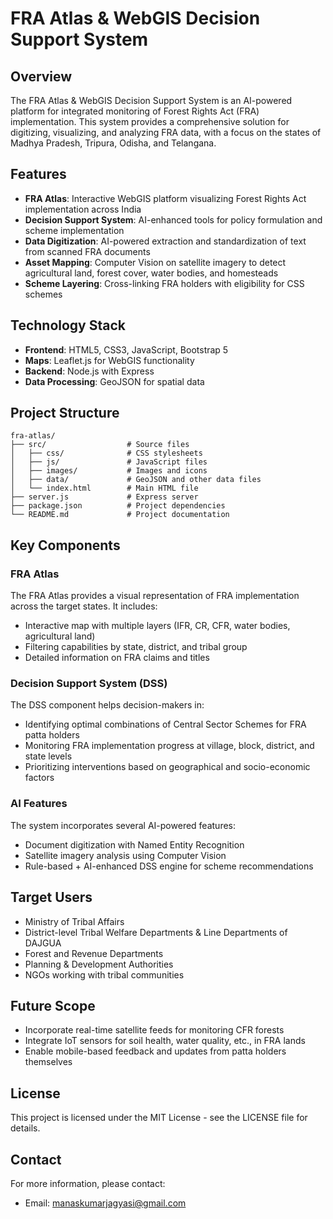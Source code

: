 # FRA Atlas & WebGIS Decision Support System

## Overview

The FRA Atlas & WebGIS Decision Support System is an AI-powered platform for integrated monitoring of Forest Rights Act (FRA) implementation. This system provides a comprehensive solution for digitizing, visualizing, and analyzing FRA data, with a focus on the states of Madhya Pradesh, Tripura, Odisha, and Telangana.

## Features

- **FRA Atlas**: Interactive WebGIS platform visualizing Forest Rights Act implementation across India
- **Decision Support System**: AI-enhanced tools for policy formulation and scheme implementation
- **Data Digitization**: AI-powered extraction and standardization of text from scanned FRA documents
- **Asset Mapping**: Computer Vision on satellite imagery to detect agricultural land, forest cover, water bodies, and homesteads
- **Scheme Layering**: Cross-linking FRA holders with eligibility for CSS schemes

## Technology Stack

- **Frontend**: HTML5, CSS3, JavaScript, Bootstrap 5
- **Maps**: Leaflet.js for WebGIS functionality
- **Backend**: Node.js with Express
- **Data Processing**: GeoJSON for spatial data


## Project Structure

```
fra-atlas/
├── src/                  # Source files
│   ├── css/              # CSS stylesheets
│   ├── js/               # JavaScript files
│   ├── images/           # Images and icons
│   ├── data/             # GeoJSON and other data files
│   └── index.html        # Main HTML file
├── server.js             # Express server
├── package.json          # Project dependencies
└── README.md             # Project documentation
```

## Key Components

### FRA Atlas

The FRA Atlas provides a visual representation of FRA implementation across the target states. It includes:

- Interactive map with multiple layers (IFR, CR, CFR, water bodies, agricultural land)
- Filtering capabilities by state, district, and tribal group
- Detailed information on FRA claims and titles

### Decision Support System (DSS)

The DSS component helps decision-makers in:

- Identifying optimal combinations of Central Sector Schemes for FRA patta holders
- Monitoring FRA implementation progress at village, block, district, and state levels
- Prioritizing interventions based on geographical and socio-economic factors

### AI Features

The system incorporates several AI-powered features:

- Document digitization with Named Entity Recognition
- Satellite imagery analysis using Computer Vision
- Rule-based + AI-enhanced DSS engine for scheme recommendations

## Target Users

- Ministry of Tribal Affairs
- District-level Tribal Welfare Departments & Line Departments of DAJGUA
- Forest and Revenue Departments
- Planning & Development Authorities
- NGOs working with tribal communities

## Future Scope

- Incorporate real-time satellite feeds for monitoring CFR forests
- Integrate IoT sensors for soil health, water quality, etc., in FRA lands
- Enable mobile-based feedback and updates from patta holders themselves

## License

This project is licensed under the MIT License - see the LICENSE file for details.

## Contact

For more information, please contact:
- Email: manaskumarjagyasi@gmail.com
